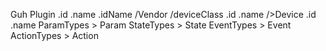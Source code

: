 Guh
  Plugin
    .id
    .name
    .idName
    /Vendor
      /deviceClass
      .id
      .name
      />Device
          .id
          .name
          ParamTypes > Param
          StateTypes > State
          EventTypes > Event
          ActionTypes > Action
